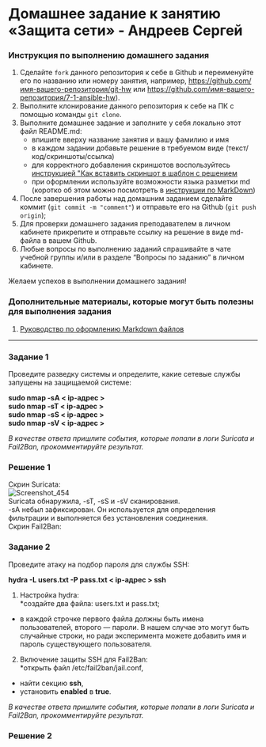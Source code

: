 # Домашнее задание к занятию «Защита сети» - Андреев Сергей


### Инструкция по выполнению домашнего задания

   1. Сделайте `fork` данного репозитория к себе в Github и переименуйте его по названию или номеру занятия, например, https://github.com/имя-вашего-репозитория/git-hw или  https://github.com/имя-вашего-репозитория/7-1-ansible-hw).
   2. Выполните клонирование данного репозитория к себе на ПК с помощью команды `git clone`.
   3. Выполните домашнее задание и заполните у себя локально этот файл README.md:
      - впишите вверху название занятия и вашу фамилию и имя
      - в каждом задании добавьте решение в требуемом виде (текст/код/скриншоты/ссылка)
      - для корректного добавления скриншотов воспользуйтесь [инструкцией "Как вставить скриншот в шаблон с решением](https://github.com/netology-code/sys-pattern-homework/blob/main/screen-instruction.md)
      - при оформлении используйте возможности языка разметки md (коротко об этом можно посмотреть в [инструкции  по MarkDown](https://github.com/netology-code/sys-pattern-homework/blob/main/md-instruction.md))
   4. После завершения работы над домашним заданием сделайте коммит (`git commit -m "comment"`) и отправьте его на Github (`git push origin`);
   5. Для проверки домашнего задания преподавателем в личном кабинете прикрепите и отправьте ссылку на решение в виде md-файла в вашем Github.
   6. Любые вопросы по выполнению заданий спрашивайте в чате учебной группы и/или в разделе “Вопросы по заданию” в личном кабинете.
   
Желаем успехов в выполнении домашнего задания!
   
### Дополнительные материалы, которые могут быть полезны для выполнения задания

1. [Руководство по оформлению Markdown файлов](https://gist.github.com/Jekins/2bf2d0638163f1294637#Code)

---

### Задание 1

Проведите разведку системы и определите, какие сетевые службы запущены на защищаемой системе:  

**sudo nmap -sA < ip-адрес >**  
**sudo nmap -sT < ip-адрес >**  
**sudo nmap -sS < ip-адрес >**  
**sudo nmap -sV < ip-адрес >**  

*В качестве ответа пришлите события, которые попали в логи Suricata и Fail2Ban, прокомментируйте результат.*  

### Решение 1

Скрин Suricata:  
![Screenshot_454](https://github.com/SergeiViktorovich/gitlab-hw/assets/143599204/01f4bc95-9920-47a5-91e1-bb9e81b8073b)  
Suricata обнаружила, -sT, -sS и -sV сканирования.  
-sA небыл зафиксирован. Он используется для определения фильтрации и выполняется без установления соединения.  
Скрин Fail2Ban:  

### Задание 2

Проведите атаку на подбор пароля для службы SSH:  

**hydra -L users.txt -P pass.txt < ip-адрес > ssh**  

1. Настройка hydra:  
*создайте два файла: users.txt и pass.txt;  
* в каждой строчке первого файла должны быть имена пользователей, второго — пароли. В нашем случае это могут быть случайные строки, но ради эксперимента можете добавить имя и пароль существующего пользователя.

2. Включение защиты SSH для Fail2Ban:  
*открыть файл /etc/fail2ban/jail.conf,  
* найти секцию **ssh**,  
* установить **enabled** в **true**.  

*В качестве ответа пришлите события, которые попали в логи Suricata и Fail2Ban, прокомментируйте результат.*  
 
### Решение 2

  
  
  

